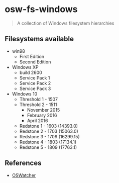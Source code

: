 # osw-fs-windows

> A collection of Windows filesystem hierarchies

## Filesystems available

- win98
    - First Edition
    - Second Edition
- Windows XP
    - build 2600
    - Service Pack 1
    - Service Pack 2
    - Service Pack 3
- Windows 10
    - Threshold 1 - 1507
    - Threshold 2 - 1511
        - November 2015
        - February 2016
        - April 2016
    - Redstone 1 - 1603 (14393.0)
    - Redstone 2 - 1703 (15063.0)
    - Redstone 3 - 1709 (16299.15)
    - Redstone 4 - 1803 (17134.1)
    - Redstone 5 - 1809 (17763.1)

## References

- [OSWatcher](https://github.com/Wenzel/oswatcher)
